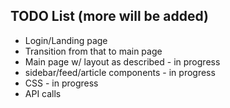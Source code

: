 ## TODO List (more will be added)
+ Login/Landing page 
+ Transition from that to main page
+ Main page w/ layout as described - in progress
+ sidebar/feed/article components - in progress
+ CSS - in progress
+ API calls
